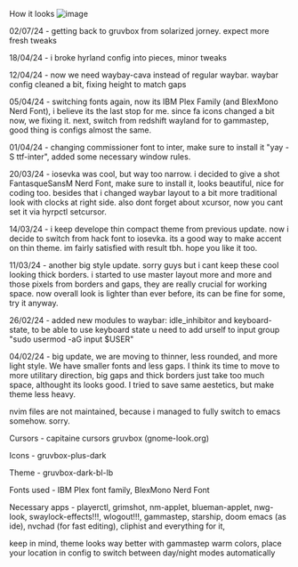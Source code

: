 How it looks
![image](https://github.com/warpje5/hyprland-dotfiles-gruvbox/assets/125624948/372fb847-4a0e-4dd7-a725-de5900fc3b4a)


02/07/24 - getting back to gruvbox from solarized jorney. expect more fresh tweaks

18/04/24 - i broke hyrland config into pieces, minor tweaks

12/04/24 - now we need waybay-cava instead of regular waybar. waybar config cleaned a bit, fixing height to match gaps

05/04/24 - switching fonts again, now its IBM Plex Family (and BlexMono Nerd Font), i believe its the last stop for me. since fa icons changed a bit now, we fixing it. next, switch from redshift wayland for to gammastep, good thing is configs almost the same.

01/04/24 - changing commissioner font to inter, make sure to install it "yay -S ttf-inter", added some necessary window rules.

20/03/24 - iosevka was cool, but way too narrow. i decided to give a shot FantasqueSansM Nerd Font, make sure to install it, looks beautiful, nice for coding too. besides that i changed waybar layout to a bit more traditional look with clocks at right side. also dont forget about xcursor, now you cant set it via hyrpctl setcursor.

14/03/24 - i keep develope thin compact theme from previous update. now i decide to switch from hack font to iosevka. its a good way to make accent on thin theme. im fairly satisfied with result tbh. hope you like it too.

11/03/24 - another big style update. sorry guys but i cant keep these cool looking thick borders. i started to use master layout more and more and those pixels from borders and gaps, they are really crucial for working space. now overall look is lighter than ever before, its can be fine for some, try it anyway.

26/02/24 - added new modules to waybar: idle_inhibitor and keyboard-state, to be able to use keyboard state u need to add urself to input group "sudo usermod -aG input $USER"

04/02/24 - big update, we are moving to thinner, less rounded, and more light style. We have smaller fonts and less gaps. I think its time to move to more utilitary direction, big gaps and thick borders just take too much space, althought its looks good. I tried to save same aestetics, but make theme less heavy.

nvim files are not maintained, because i managed to fully switch to emacs somehow. sorry.

Cursors - capitaine cursors gruvbox (gnome-look.org)

Icons - gruvbox-plus-dark

Theme - gruvbox-dark-bl-lb

Fonts used - IBM Plex font family, BlexMono Nerd Font

Necessary apps - playerctl, grimshot, nm-applet, 
blueman-applet, nwg-look, swaylock-effects!!!, wlogout!!!, gammastep, starship, doom emacs (as ide), nvchad (for fast editing), cliphist and everything for it, 

keep in mind, theme looks way better with gammastep warm colors, place your location in config to switch between day/night modes automatically

